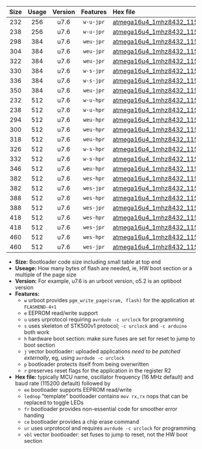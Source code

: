 |Size|Usage|Version|Features|Hex file|
|:-:|:-:|:-:|:-:|:--|
|232|256|u7.6|`w-u-jpr`|[atmega16u4_1mhz8432_115200bps_ur_vbl.hex](https://raw.githubusercontent.com/stefanrueger/urboot/main//atmega16u4_1mhz8432_115200bps_ur_vbl.hex)|
|238|256|u7.6|`w-u-jpr`|[atmega16u4_1mhz8432_115200bps_lednop_ur_vbl.hex](https://raw.githubusercontent.com/stefanrueger/urboot/main//atmega16u4_1mhz8432_115200bps_lednop_ur_vbl.hex)|
|298|384|u7.6|`weu-jpr`|[atmega16u4_1mhz8432_115200bps_ee_ur_vbl.hex](https://raw.githubusercontent.com/stefanrueger/urboot/main//atmega16u4_1mhz8432_115200bps_ee_ur_vbl.hex)|
|304|384|u7.6|`weu-jpr`|[atmega16u4_1mhz8432_115200bps_ee_lednop_ur_vbl.hex](https://raw.githubusercontent.com/stefanrueger/urboot/main//atmega16u4_1mhz8432_115200bps_ee_lednop_ur_vbl.hex)|
|322|384|u7.6|`weu-jpr`|[atmega16u4_1mhz8432_115200bps_ee_lednop_fr_ur_vbl.hex](https://raw.githubusercontent.com/stefanrueger/urboot/main//atmega16u4_1mhz8432_115200bps_ee_lednop_fr_ur_vbl.hex)|
|330|384|u7.6|`w-s-jpr`|[atmega16u4_1mhz8432_115200bps_vbl.hex](https://raw.githubusercontent.com/stefanrueger/urboot/main//atmega16u4_1mhz8432_115200bps_vbl.hex)|
|336|384|u7.6|`w-s-jpr`|[atmega16u4_1mhz8432_115200bps_lednop_vbl.hex](https://raw.githubusercontent.com/stefanrueger/urboot/main//atmega16u4_1mhz8432_115200bps_lednop_vbl.hex)|
|350|384|u7.6|`weu-jpr`|[atmega16u4_1mhz8432_115200bps_ee_lednop_fr_ce_ur_vbl.hex](https://raw.githubusercontent.com/stefanrueger/urboot/main//atmega16u4_1mhz8432_115200bps_ee_lednop_fr_ce_ur_vbl.hex)|
|232|512|u7.6|`w-u-hpr`|[atmega16u4_1mhz8432_115200bps_ur.hex](https://raw.githubusercontent.com/stefanrueger/urboot/main//atmega16u4_1mhz8432_115200bps_ur.hex)|
|238|512|u7.6|`w-u-hpr`|[atmega16u4_1mhz8432_115200bps_lednop_ur.hex](https://raw.githubusercontent.com/stefanrueger/urboot/main//atmega16u4_1mhz8432_115200bps_lednop_ur.hex)|
|294|512|u7.6|`weu-hpr`|[atmega16u4_1mhz8432_115200bps_ee_ur.hex](https://raw.githubusercontent.com/stefanrueger/urboot/main//atmega16u4_1mhz8432_115200bps_ee_ur.hex)|
|300|512|u7.6|`weu-hpr`|[atmega16u4_1mhz8432_115200bps_ee_lednop_ur.hex](https://raw.githubusercontent.com/stefanrueger/urboot/main//atmega16u4_1mhz8432_115200bps_ee_lednop_ur.hex)|
|318|512|u7.6|`weu-hpr`|[atmega16u4_1mhz8432_115200bps_ee_lednop_fr_ur.hex](https://raw.githubusercontent.com/stefanrueger/urboot/main//atmega16u4_1mhz8432_115200bps_ee_lednop_fr_ur.hex)|
|326|512|u7.6|`w-s-hpr`|[atmega16u4_1mhz8432_115200bps.hex](https://raw.githubusercontent.com/stefanrueger/urboot/main//atmega16u4_1mhz8432_115200bps.hex)|
|332|512|u7.6|`w-s-hpr`|[atmega16u4_1mhz8432_115200bps_lednop.hex](https://raw.githubusercontent.com/stefanrueger/urboot/main//atmega16u4_1mhz8432_115200bps_lednop.hex)|
|346|512|u7.6|`weu-hpr`|[atmega16u4_1mhz8432_115200bps_ee_lednop_fr_ce_ur.hex](https://raw.githubusercontent.com/stefanrueger/urboot/main//atmega16u4_1mhz8432_115200bps_ee_lednop_fr_ce_ur.hex)|
|382|512|u7.6|`wes-hpr`|[atmega16u4_1mhz8432_115200bps_ee.hex](https://raw.githubusercontent.com/stefanrueger/urboot/main//atmega16u4_1mhz8432_115200bps_ee.hex)|
|382|512|u7.6|`wes-jpr`|[atmega16u4_1mhz8432_115200bps_ee_vbl.hex](https://raw.githubusercontent.com/stefanrueger/urboot/main//atmega16u4_1mhz8432_115200bps_ee_vbl.hex)|
|388|512|u7.6|`wes-hpr`|[atmega16u4_1mhz8432_115200bps_ee_lednop.hex](https://raw.githubusercontent.com/stefanrueger/urboot/main//atmega16u4_1mhz8432_115200bps_ee_lednop.hex)|
|388|512|u7.6|`wes-jpr`|[atmega16u4_1mhz8432_115200bps_ee_lednop_vbl.hex](https://raw.githubusercontent.com/stefanrueger/urboot/main//atmega16u4_1mhz8432_115200bps_ee_lednop_vbl.hex)|
|418|512|u7.6|`wes-hpr`|[atmega16u4_1mhz8432_115200bps_ee_lednop_fr.hex](https://raw.githubusercontent.com/stefanrueger/urboot/main//atmega16u4_1mhz8432_115200bps_ee_lednop_fr.hex)|
|418|512|u7.6|`wes-jpr`|[atmega16u4_1mhz8432_115200bps_ee_lednop_fr_vbl.hex](https://raw.githubusercontent.com/stefanrueger/urboot/main//atmega16u4_1mhz8432_115200bps_ee_lednop_fr_vbl.hex)|
|460|512|u7.6|`wes-hpr`|[atmega16u4_1mhz8432_115200bps_ee_lednop_fr_ce.hex](https://raw.githubusercontent.com/stefanrueger/urboot/main//atmega16u4_1mhz8432_115200bps_ee_lednop_fr_ce.hex)|
|460|512|u7.6|`wes-jpr`|[atmega16u4_1mhz8432_115200bps_ee_lednop_fr_ce_vbl.hex](https://raw.githubusercontent.com/stefanrueger/urboot/main//atmega16u4_1mhz8432_115200bps_ee_lednop_fr_ce_vbl.hex)|

- **Size:** Bootloader code size including small table at top end
- **Useage:** How many bytes of flash are needed, ie, HW boot section or a multiple of the page size
- **Version:** For example, u7.6 is an urboot version, o5.2 is an optiboot version
- **Features:**
  + `w` urboot provides `pgm_write_page(sram, flash)` for the application at `FLASHEND-4+1`
  + `e` EEPROM read/write support
  + `u` uses urprotocol requiring `avrdude -c urclock` for programming
  + `s` uses skeleton of STK500v1 protocol; `-c urclock` and `-c arduino` both work
  + `h` hardware boot section: make sure fuses are set for reset to jump to boot section
  + `j` vector bootloader: uploaded applications *need to be patched externally*, eg, using `avrdude -c urclock`
  + `p` bootloader protects itself from being overwritten
  + `r` preserves reset flags for the application in the register R2
- **Hex file:** typically MCU name, oscillator frequency (16 MHz default) and baud rate (115200 default) followed by
  + `ee` bootloader supports EEPROM read/write
  + `lednop` "template" bootloader contains `mov rx,rx` nops that can be replaced to toggle LEDs
  + `fr` bootloader provides non-essential code for smoother error handing
  + `ce` bootloader provides a chip erase command
  + `ur` uses urprotocol and requires `avrdude -c urclock` for programming
  + `vbl` vector bootloader: set fuses to jump to reset, not the HW boot section
